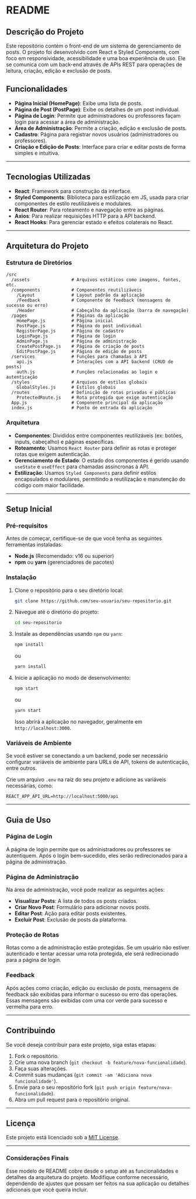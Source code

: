 
# README

## Descrição do Projeto

Este repositório contém o front-end de um sistema de gerenciamento de posts. O projeto foi desenvolvido com React e Styled Components, com foco em responsividade, acessibilidade e uma boa experiência de uso. Ele se comunica com um back-end através de APIs REST para operações de leitura, criação, edição e exclusão de posts.

## Funcionalidades

- **Página Inicial (HomePage)**: Exibe uma lista de posts.
- **Página de Post (PostPage)**: Exibe os detalhes de um post individual.
- **Página de Login**: Permite que administradores ou professores façam login para acessar a área de administração.
- **Área de Administração**: Permite a criação, edição e exclusão de posts.
- **Cadastro**: Página para registrar novos usuários (administradores ou professores).
- **Criação e Edição de Posts**: Interface para criar e editar posts de forma simples e intuitiva.

---

## Tecnologias Utilizadas

- **React**: Framework para construção da interface.
- **Styled Components**: Biblioteca para estilização em JS, usada para criar componentes de estilo reutilizáveis e modulares.
- **React Router**: Para roteamento e navegação entre as páginas.
- **Axios**: Para realizar requisições HTTP para a API backend.
- **React Hooks**: Para gerenciar estado e efeitos colaterais no React.

---

## Arquitetura do Projeto

### Estrutura de Diretórios

```
/src
  /assets                # Arquivos estáticos como imagens, fontes, etc.
  /components            # Componentes reutilizáveis
    /Layout              # Layout padrão da aplicação
    /Feedback            # Componente de feedback (mensagens de sucesso ou erro)
    /Header              # Cabeçalho da aplicação (barra de navegação)
  /pages                 # Páginas da aplicação
    HomePage.js          # Página inicial
    PostPage.js          # Página do post individual
    RegisterPage.js      # Página de cadastro
    LoginPage.js         # Página de login
    AdminPage.js         # Página de administração
    CreatePostPage.js    # Página de criação de posts
    EditPostPage.js      # Página de edição de posts
  /services              # Funções para chamadas à API
    api.js               # Interações com a API backend (CRUD de posts)
    auth.js              # Funções relacionadas ao login e autenticação
  /styles                # Arquivos de estilos globais
    GlobalStyles.js      # Estilos globais
  /routes                # Definição de rotas privadas e públicas
    ProtectedRoute.js    # Rota protegida que exige autenticação
  App.js                 # Componente principal da aplicação
  index.js               # Ponto de entrada da aplicação
```

### Arquitetura

- **Componentes**: Divididos entre componentes reutilizáveis (ex: botões, inputs, cabeçalho) e páginas específicas.
- **Roteamento**: Usamos `React Router` para definir as rotas e proteger rotas que exigem autenticação.
- **Gerenciamento de Estado**: O estado dos componentes é gerido usando `useState` e `useEffect` para chamadas assíncronas à API.
- **Estilização**: Usamos `Styled Components` para definir estilos encapsulados e modulares, permitindo a reutilização e manutenção do código com maior facilidade.

---

## Setup Inicial

### Pré-requisitos

Antes de começar, certifique-se de que você tenha as seguintes ferramentas instaladas:

- **Node.js** (Recomendado: v16 ou superior)
- **npm** ou **yarn** (gerenciadores de pacotes)

### Instalação

1. Clone o repositório para o seu diretório local:
   ```bash
   git clone https://github.com/seu-usuario/seu-repositorio.git
   ```

2. Navegue até o diretório do projeto:
   ```bash
   cd seu-repositorio
   ```

3. Instale as dependências usando `npm` ou `yarn`:
   ```bash
   npm install
   ```

   ou

   ```bash
   yarn install
   ```

4. Inicie a aplicação no modo de desenvolvimento:
   ```bash
   npm start
   ```

   ou

   ```bash
   yarn start
   ```

   Isso abrirá a aplicação no navegador, geralmente em `http://localhost:3000`.

### Variáveis de Ambiente

Se você estiver se conectando a um backend, pode ser necessário configurar variáveis de ambiente para URLs de API, tokens de autenticação, entre outros.

Crie um arquivo `.env` na raiz do seu projeto e adicione as variáveis necessárias, como:

```env
REACT_APP_API_URL=http://localhost:5000/api
```

---

## Guia de Uso

### Página de Login

A página de login permite que os administradores ou professores se autentiquem. Após o login bem-sucedido, eles serão redirecionados para a página de administração.

### Página de Administração

Na área de administração, você pode realizar as seguintes ações:

- **Visualizar Posts**: A lista de todos os posts criados.
- **Criar Novo Post**: Formulário para adicionar novos posts.
- **Editar Post**: Ação para editar posts existentes.
- **Excluir Post**: Exclusão de posts da plataforma.

### Proteção de Rotas

Rotas como a de administração estão protegidas. Se um usuário não estiver autenticado e tentar acessar uma rota protegida, ele será redirecionado para a página de login.

### Feedback

Após ações como criação, edição ou exclusão de posts, mensagens de feedback são exibidas para informar o sucesso ou erro das operações. Essas mensagens são exibidas com uma cor verde para sucesso e vermelha para erro.

---

## Contribuindo

Se você deseja contribuir para este projeto, siga estas etapas:

1. Fork o repositório.
2. Crie uma nova branch (`git checkout -b feature/nova-funcionalidade`).
3. Faça suas alterações.
4. Commit suas mudanças (`git commit -am 'Adiciona nova funcionalidade'`).
5. Envie para o seu repositório fork (`git push origin feature/nova-funcionalidade`).
6. Abra um pull request para o repositório original.

---

## Licença

Este projeto está licenciado sob a [MIT License](LICENSE).

---

### Considerações Finais

Esse modelo de README cobre desde o setup até as funcionalidades e detalhes da arquitetura do projeto. Modifique conforme necessário, dependendo de ajustes que possam ser feitos na sua aplicação ou detalhes adicionais que você queira incluir.
